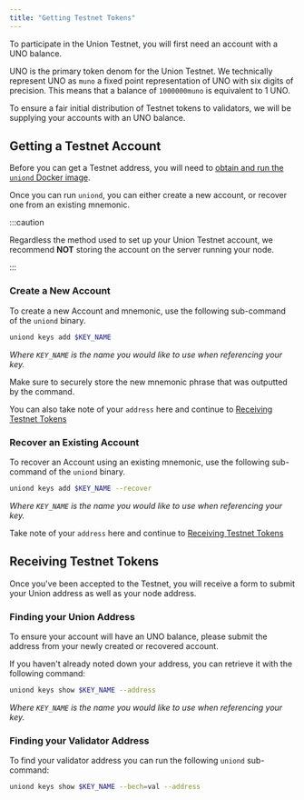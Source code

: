 ```yaml
---
title: "Getting Testnet Tokens"
---
```


To participate in the Union Testnet, you will first need an account with a UNO balance.

UNO is the primary token denom for the Union Testnet. We technically represent UNO as `muno` a fixed point representation of UNO with six digits of precision. This means that a balance of `1000000muno` is equivalent to 1 UNO.

To ensure a fair initial distribution of Testnet tokens to validators, we will be supplying your accounts with an UNO balance.

## Getting a Testnet Account

Before you can get a Testnet address, you will need to [obtain and run the `uniond` Docker image](./01_obtaining_uniond.md).

Once you can run `uniond`, you can either create a new account, or recover one from an existing mnemonic.

:::caution

Regardless the method used to set up your Union Testnet account, we recommend **NOT** storing the account on the server running your node.

:::

### Create a New Account

To create a new Account and mnemonic, use the following sub-command of the `uniond` binary.

```sh
uniond keys add $KEY_NAME
```

_Where `KEY_NAME` is the name you would like to use when referencing your key._

Make sure to securely store the new mnemonic phrase that was outputted by the command.

You can also take note of your `address` here and continue to [Receiving Testnet Tokens](#receiving-testnet-tokens)

### Recover an Existing Account

To recover an Account using an existing mnemonic, use the following sub-command of the `uniond` binary.

```sh
uniond keys add $KEY_NAME --recover
```

_Where `KEY_NAME` is the name you would like to use when referencing your key._

Take note of your `address` here and continue to [Receiving Testnet Tokens](#receiving-testnet-tokens)

## Receiving Testnet Tokens

Once you've been accepted to the Testnet, you will receive a form to submit your Union address as well as your node address.

### Finding your Union Address

To ensure your account will have an UNO balance, please submit the address from your newly created or recovered account.

If you haven't already noted down your address, you can retrieve it with the following command:

```sh
uniond keys show $KEY_NAME --address
```

_Where `KEY_NAME` is the name you would like to use when referencing your key._

### Finding your Validator Address

To find your validator address you can run the following `uniond` sub-command:

```sh
uniond keys show $KEY_NAME --bech=val --address
```
